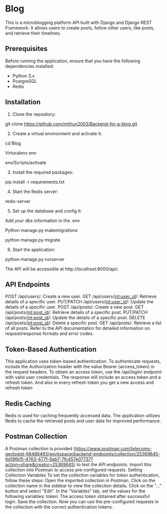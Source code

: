 # Blog

This is a microblogging platform API built with Django and Django REST Framework. It allows users to create posts, follow other users, like posts, and retrieve their timelines.

## Prerequisites

Before running the application, ensure that you have the following dependencies installed:

- Python 3.x
- PostgreSQL
- Redis

## Installation

1. Clone the repository:

  git clone https://github.com/mithun2003/Backend-for-a-blog.git


2. Create a virtual environment and activate it:

  cd Blog

  Virturalenv env

  env/Scripts/activate




3. Install the required packages:

  pip install -r requirements.txt

4. Start the Redis server:

  redis-server

5. Set up the database and config it:
   
  Add your dbs information in the .env
  
  Python manage.py makemigrations
  
  python manage.py migrate

6. Start the application:

  python manage.py runserver

The API will be accessible at http://localhost:8000/api/.
## API Endpoints
POST /api/users/: Create a new user.
GET /api/users/<int:user_id>/: Retrieve details of a specific user.
PUT/PATCH /api/users/<int:user_id>/: Update the details of a specific user.
POST /api/posts/: Create a new post.
GET /api/posts/<int:post_id>/: Retrieve details of a specific post.
PUT/PATCH /api/posts/<int:post_id>/: Update the details of a specific post.
DELETE /api/posts/<int:post_id>/: Delete a specific post.
GET /api/posts/: Retrieve a list of all posts.
Refer to the API documentation for detailed information on request/response formats and error codes.
## Token-Based Authentication
This application uses token-based authentication. To authenticate requests, include the Authorization header with the value Bearer {access_token} in the request headers.
To obtain an access token, use the /api/login/ endpoint with valid user credentials. The response will include an access token and a refresh token. And also in every refresh token you get a new access and refresh token
## Redis Caching
Redis is used for caching frequently accessed data. The application utilizes Redis to cache the retrieved posts and user data for improved performance.


## Postman Collection
A Postman collection is provided (https://www.postman.com/telecoms-geologist-68488493/workspace/backend-endpoints/collection/25369645-6d19fbf5-4763-477f-9ab7-7fc457e07737?action=share&creator=25369645) to test the API endpoints. Import this collection into Postman to access pre-configured requests.
Setting Collection Variables
To set the collection variables for token authentication, follow these steps:
Open the imported collection in Postman.
Click on the collection name in the sidebar to view the collection details.
Click on the "..." button and select "Edit".
In the "Variables" tab, set the values for the following variables:
token: The access token obtained after successful login.
Save the collection.
Now you can use the pre-configured requests in the collection with the correct authentication tokens.

